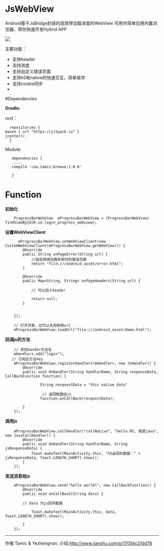 # JsWebView
Android基于JsBridge封装的高效带加载进度的WebView
可用作简单应用内置浏览器，帮你快速开发Hybrid APP



![](https://github.com/NeglectedByBoss/JsWebView/blob/master/TcBrowse/app/src/main/res/drawable/logoMax.png)

主要功能：

- 支持header
- 支持进度
- 支持自定义错误页面
- 支持h5和native的快速交互，简单易学
- 支持cookie同步
- 


#Dependencies

**Gradle:**  

root：

      repositories {
    maven { url "https://jitpack.io" }
    jcenter()
      }

Module:

       dependencies {
       .....
       compile 'com.tamic:browse:1.0.0'
    
       }

# Function
  
  **初始化**
      
        ProgressBarWebView  mProgressBarWebView = (ProgressBarWebView) findViewById(R.id.login_progress_webview);
      
  **设置WebViewClient**
  
  
  
           
          mProgressBarWebView.setWebViewClient(new CustomWebViewClient(mProgressBarWebView.getWebView()) {
            @Override
            public String onPageError(String url) {
                //指定网络加载失败时的错误页面
                return "file:///android_asset/error.html";
            }

            @Override
            public Map<String, String> onPageHeaders(String url) {

                // 可以加入header

                return null;
            }

            
        });

        // 打开页面，也可以支持网络url
        mProgressBarWebView.loadUrl("file:///android_asset/demo.html");
        
        
        

**回调js的方法**

        // 添加hander方法名 
        mHandlers.add("login");
       // 订阅此方法key
        mProgressBarWebView.registerHandlers(mHandlers, new JsHandler() {
            @Override
            public void OnHandler(String handlerName, String responseData, CallBackFunction function) {

                    String resquestData = "this native data"
                    
                     // 返回数据给js
                    function.onCallBack(resquestData);
               
            }
        });
**调用js**

        mProgressBarWebView.callHandler("callNative", "hello H5, 我是java", new JavaCallHandler() {
            @Override
            public void OnHandler(String handlerName, String jsResponseData) {
                Toast.makeText(MainActivity.this, "h5返回的数据：" + jsResponseData, Toast.LENGTH_SHORT).show();
            }
        });
        
        
**发送消息给js**


        mProgressBarWebView.send("hello world!", new CallBackFunction() {
            @Override
            public void onCallBack(String data) {
            
            // data 为js回传数据

                Toast.makeText(MainActivity.this, data, Toast.LENGTH_SHORT).show();

            }
        });


----------------------------



作者:Tamic & Yezhengnan.
介绍:http://www.jianshu.com/p/17054c21dd78

